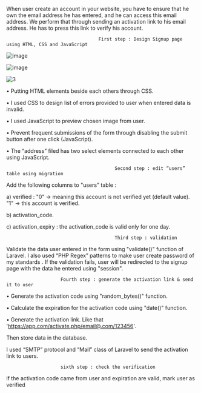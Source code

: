 When user create an account in your website, you have to ensure that he own the email address he has entered, and he can access this email address.
We perform  that through sending an activation link to his email address.
He has to press this link to verify his account.

                                      First step : Design Signup page using HTML, CSS and JavaScript
![image](https://github.com/AnasBarakat01/EmailVerification-Laravel/assets/155667484/a8fee439-67f8-4646-9609-5e9227dd3ccf)

![image](https://github.com/AnasBarakat01/EmailVerification-Laravel/assets/155667484/2485dafd-39e8-4591-a0d2-5fd8cac3d83f)

![3](https://github.com/AnasBarakat01/EmailVerification-Laravel/assets/155667484/e3539a54-da86-4ad6-b94c-3622236e893c)



•	Putting HTML elements beside each others through CSS.

•	I used CSS to design list of errors provided to user when entered data is invalid.

•	I used JavaScript to preview chosen image from user.

•	Prevent frequent submissions of the form through disabling the submit button after one click (JavaScript).

•	The “address” filed has two select elements connected to each other using JavaScript.



                                            Second step : edit “users” table using migration

Add the following columns to "users" table : 

a) verified : "0" -> meaning this account is not verified yet (default value).  "1" -> this account is verified.

b) activation_code.

c) activation_expiry : the activation_code is valid only for one day.




                                            Third step : validation 

Validate the data user entered in the form using "validate()" function of Laravel.
I also used “PHP Regex” patterns to make user create password of my standards .
If the validation fails, user will be redirected to the signup page with the data he entered using "session".


                        Fourth step : generate the activation link & send it to user
                        
•	Generate the activation code using  "random_bytes()" function.

•	Calculate the expiration for the activation code using "date()" function.

•	Generate the activation link. Like that  'https://app.com/activate.php/email@.com/123456'.

Then store data in the database.

I used “SMTP” protocol and “Mail” class of Laravel to send the activation link to users.


                        sixth step : check the verification

if the activation code came from user and expiration are valid, mark user as verified

